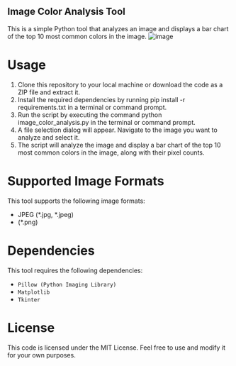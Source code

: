 ## Image Color Analysis Tool
This is a simple Python tool that analyzes an image and displays a bar chart of the top 10 most common colors in the image.
![image](https://github.com/parzivalhaliday/python-apps/blob/main/imagecolor/image.png)

# Usage
1. Clone this repository to your local machine or download the code as a ZIP file and extract it.
2. Install the required dependencies by running pip install -r requirements.txt in a terminal or command prompt.
3. Run the script by executing the command python image_color_analysis.py in the terminal or command prompt.
4. A file selection dialog will appear. Navigate to the image you want to analyze and select it.
5. The script will analyze the image and display a bar chart of the top 10 most common colors in the image, along with their pixel counts.
# Supported Image Formats
This tool supports the following image formats:

- JPEG (*.jpg, *.jpeg)
- (*.png)

# Dependencies
This tool requires the following dependencies:

- `Pillow (Python Imaging Library)`
- `Matplotlib`
- `Tkinter`

# License
This code is licensed under the MIT License. Feel free to use and modify it for your own purposes.

